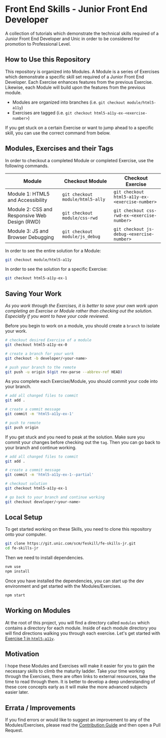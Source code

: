 # Front End Skills - Junior Front End Developer

A collection of tutorials which demonstrate the technical skills required of a Junior Front End Developer and Unic in order to be considered for promotion to Professional Level.

## How to Use this Repository

This repository is organized into Modules. A Module is a series of Exercises which demonstrate a specific skill set required of a Junior Front End Developer. Each Exercise enhances features from the previous Exercise. Likewise, each Module will build upon the features from the previous module.

* Modules are organized into branches (i.e. `git checkout module/html5-a11y`)
* Exercises are tagged (i.e. `git checkout html5-a11y-ex-<exercise-number>`)

If you get stuck on a certain Exercise or want to jump ahead to a specific skill, you can use the correct command from below.

## Modules, Exercises and their Tags

In order to checkout a completed Module or completed Exercise, use the following commands.

Module | Checkout Module | Checkout Exercise |
---| ---| ---
Module 1: HTML5 and Accessibility | `git checkout module/html5-ally` | `git checkout html5-a11y-ex-<exercise-number>`
Module 2: CSS and Responsive Web Design (RWD) | `git checkout module/css-rwd` | `git checkout css-rwd-ex-<exercise-number>`
Module 3: JS and Browser Debugging | `git checkout module/js_debug` | `git checkout js-debug-<exercise-number>`

In order to see the entire solution for a Module:

```sh
git checkout module/html5-a11y
```

In order to see the solution for a specific Exercise:

```sh
git checkout html5-a11y-ex-1
```

## Saving Your Work

*As you work through the Exercises, it is better to save your own work upon completing an Exercise or Module rather than checking out the solution. Especially if you want to have your code reviewed.*

Before you begin to work on a module, you should create a `branch` to isolate your work.

```sh
# checkout desired Exercise of a module
git checkout html5-a11y-ex-0

# create a branch for your work
git checkout -b developer/<your-name>

# push your branch to the remote
git push -u origin $(git rev-parse --abbrev-ref HEAD)
```

As you complete each Exercise/Module, you should commit your code into your branch.

```sh
# add all changed files to commit
git add .

# create a commit message
git commit -m 'html5-a11y-ex-1'

# push to remote
git push origin
```

If you get stuck and you need to peak at the solution. Make sure you commit your changes before checking out the `tag`. Then you can go back to your branch and continue working.

```sh
# add all changed files to commit
git add .

# create a commit message
git commit -m 'html5-a11y-ex-1--partial'

# checkout solution
git checkout html5-a11y-ex-1

# go back to your branch and continue working
git checkout developer/<your-name>
```

## Local Setup

To get started working on these Skills, you need to clone this repository onto your computer.

```sh
git clone https://git.unic.com/scm/feskill/fe-skills-jr.git
cd fe-skills-jr
```

Then we need to install dependencies.

```sh
nvm use
npm install
```

Once you have installed the dependencies, you can start up the dev environment and get started with the Modules/Exercises.

```sh
npm start
```

## Working on Modules

At the root of this project, you will find a directory called `modules` which contains a directory for each module. Inside of each module directory you will find directions walking you through each exercise. Let's get started with [Exercise 1 in `html5-a11y`](html5-a11y/ex-1.md).

## Motivation

I hope these Modules and Exercises will make it easier for you to gain the necessary skills to climb the maturity ladder. Take your time working through the Exercises, there are often links to external resources, take the time to read through them. It is better to develop a deep understanding of these core concepts early as it will make the more advanced subjects easier later.

## Errata / Improvements

If you find errors or would like to suggest an improvement to any of the Modules/Exercises, please read the [Contribution Guide](CONTRIBUTING.md) and then open a Pull Request.
